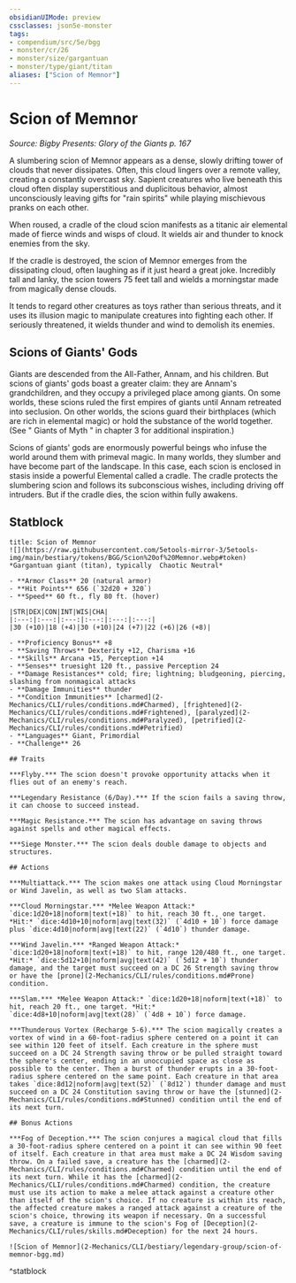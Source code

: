 ```yaml
---
obsidianUIMode: preview
cssclasses: json5e-monster
tags:
- compendium/src/5e/bgg
- monster/cr/26
- monster/size/gargantuan
- monster/type/giant/titan
aliases: ["Scion of Memnor"]
---
```

# Scion of Memnor
*Source: Bigby Presents: Glory of the Giants p. 167*  

A slumbering scion of Memnor appears as a dense, slowly drifting tower of clouds that never dissipates. Often, this cloud lingers over a remote valley, creating a constantly overcast sky. Sapient creatures who live beneath this cloud often display superstitious and duplicitous behavior, almost unconsciously leaving gifts for "rain spirits" while playing mischievous pranks on each other.

When roused, a cradle of the cloud scion manifests as a titanic air elemental made of fierce winds and wisps of cloud. It wields air and thunder to knock enemies from the sky.

If the cradle is destroyed, the scion of Memnor emerges from the dissipating cloud, often laughing as if it just heard a great joke. Incredibly tall and lanky, the scion towers 75 feet tall and wields a morningstar made from magically dense clouds.

It tends to regard other creatures as toys rather than serious threats, and it uses its illusion magic to manipulate creatures into fighting each other. If seriously threatened, it wields thunder and wind to demolish its enemies.

## Scions of Giants' Gods

Giants are descended from the All-Father, Annam, and his children. But scions of giants' gods boast a greater claim: they are Annam's grandchildren, and they occupy a privileged place among giants. On some worlds, these scions ruled the first empires of giants until Annam retreated into seclusion. On other worlds, the scions guard their birthplaces (which are rich in elemental magic) or hold the substance of the world together. (See " Giants of Myth " in chapter 3 for additional inspiration.)

Scions of giants' gods are enormously powerful beings who infuse the world around them with primeval magic. In many worlds, they slumber and have become part of the landscape. In this case, each scion is enclosed in stasis inside a powerful Elemental called a cradle. The cradle protects the slumbering scion and follows its subconscious wishes, including driving off intruders. But if the cradle dies, the scion within fully awakens.

## Statblock

```ad-statblock
title: Scion of Memnor
![](https://raw.githubusercontent.com/5etools-mirror-3/5etools-img/main/bestiary/tokens/BGG/Scion%20of%20Memnor.webp#token)
*Gargantuan giant (titan), typically  Chaotic Neutral*

- **Armor Class** 20 (natural armor)
- **Hit Points** 656 (`32d20 + 320`)
- **Speed** 60 ft., fly 80 ft. (hover)

|STR|DEX|CON|INT|WIS|CHA|
|:---:|:---:|:---:|:---:|:---:|:---:|
|30 (+10)|18 (+4)|30 (+10)|24 (+7)|22 (+6)|26 (+8)|

- **Proficiency Bonus** +8
- **Saving Throws** Dexterity +12, Charisma +16
- **Skills** Arcana +15, Perception +14
- **Senses** truesight 120 ft., passive Perception 24
- **Damage Resistances** cold; fire; lightning; bludgeoning, piercing, slashing from nonmagical attacks
- **Damage Immunities** thunder
- **Condition Immunities** [charmed](2-Mechanics/CLI/rules/conditions.md#Charmed), [frightened](2-Mechanics/CLI/rules/conditions.md#Frightened), [paralyzed](2-Mechanics/CLI/rules/conditions.md#Paralyzed), [petrified](2-Mechanics/CLI/rules/conditions.md#Petrified)
- **Languages** Giant, Primordial
- **Challenge** 26

## Traits

***Flyby.*** The scion doesn't provoke opportunity attacks when it flies out of an enemy's reach.

***Legendary Resistance (6/Day).*** If the scion fails a saving throw, it can choose to succeed instead.

***Magic Resistance.*** The scion has advantage on saving throws against spells and other magical effects.

***Siege Monster.*** The scion deals double damage to objects and structures.

## Actions

***Multiattack.*** The scion makes one attack using Cloud Morningstar or Wind Javelin, as well as two Slam attacks.

***Cloud Morningstar.*** *Melee Weapon Attack:* `dice:1d20+18|noform|text(+18)` to hit, reach 30 ft., one target. *Hit:* `dice:4d10+10|noform|avg|text(32)` (`4d10 + 10`) force damage plus `dice:4d10|noform|avg|text(22)` (`4d10`) thunder damage.

***Wind Javelin.*** *Ranged Weapon Attack:* `dice:1d20+18|noform|text(+18)` to hit, range 120/480 ft., one target. *Hit:* `dice:5d12+10|noform|avg|text(42)` (`5d12 + 10`) thunder damage, and the target must succeed on a DC 26 Strength saving throw or have the [prone](2-Mechanics/CLI/rules/conditions.md#Prone) condition.

***Slam.*** *Melee Weapon Attack:* `dice:1d20+18|noform|text(+18)` to hit, reach 20 ft., one target. *Hit:* `dice:4d8+10|noform|avg|text(28)` (`4d8 + 10`) force damage.

***Thunderous Vortex (Recharge 5-6).*** The scion magically creates a vortex of wind in a 60-foot-radius sphere centered on a point it can see within 120 feet of itself. Each creature in the sphere must succeed on a DC 24 Strength saving throw or be pulled straight toward the sphere's center, ending in an unoccupied space as close as possible to the center. Then a burst of thunder erupts in a 30-foot-radius sphere centered on the same point. Each creature in that area takes `dice:8d12|noform|avg|text(52)` (`8d12`) thunder damage and must succeed on a DC 24 Constitution saving throw or have the [stunned](2-Mechanics/CLI/rules/conditions.md#Stunned) condition until the end of its next turn.

## Bonus Actions

***Fog of Deception.*** The scion conjures a magical cloud that fills a 30-foot-radius sphere centered on a point it can see within 90 feet of itself. Each creature in that area must make a DC 24 Wisdom saving throw. On a failed save, a creature has the [charmed](2-Mechanics/CLI/rules/conditions.md#Charmed) condition until the end of its next turn. While it has the [charmed](2-Mechanics/CLI/rules/conditions.md#Charmed) condition, the creature must use its action to make a melee attack against a creature other than itself of the scion's choice. If no creature is within its reach, the affected creature makes a ranged attack against a creature of the scion's choice, throwing its weapon if necessary. On a successful save, a creature is immune to the scion's Fog of [Deception](2-Mechanics/CLI/rules/skills.md#Deception) for the next 24 hours.

![Scion of Memnor](2-Mechanics/CLI/bestiary/legendary-group/scion-of-memnor-bgg.md)
```
^statblock